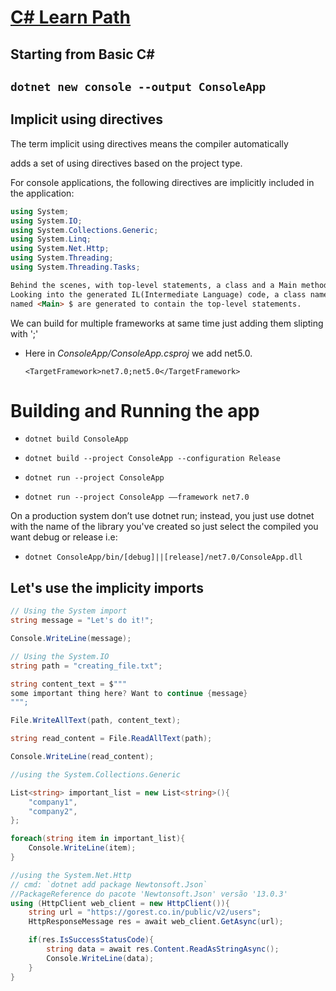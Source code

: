 # [C# Learn Path](../../tree/main)

<h2>Starting from Basic C#<h2>

`dotnet new console --output ConsoleApp`

<h2>Implicit using directives</h2>
<p>The term implicit using directives means the compiler automatically</p>
<p>adds a set of using directives based on the project type.</p>
<p>For console applications, the following directives are implicitly included in the application:</p>

```csharp
using System;
using System.IO;
using System.Collections.Generic;
using System.Linq;
using System.Net.Http;
using System.Threading;
using System.Threading.Tasks;
```

```html
Behind the scenes, with top-level statements, a class and a Main method are still created. 
Looking into the generated IL(Intermediate Language) code, a class named <Program>$, and a main method 
named <Main> $ are generated to contain the top-level statements.
```

<p>We can build for multiple frameworks at same time just adding them slipting with ';'</p>

- Here in *ConsoleApp/ConsoleApp.csproj* we add net5.0.

    `<TargetFramework>net7.0;net5.0</TargetFramework>`

# Building and Running the app

- `dotnet build ConsoleApp`

- `dotnet build --project ConsoleApp --configuration Release`

- `dotnet run --project ConsoleApp`

- `dotnet run --project ConsoleApp ––framework net7.0`

<p>On a production system  don’t use dotnet run; instead,
you just use dotnet with the name of the library you've created
so just select the compiled you want debug or release i.e:
</p>

- `dotnet ConsoleApp/bin/[debug]||[release]/net7.0/ConsoleApp.dll`


## Let's use the implicity imports

```csharp
// Using the System import
string message = "Let's do it!";

Console.WriteLine(message);
```

```csharp
// Using the System.IO
string path = "creating_file.txt";

string content_text = $"""
some important thing here? Want to continue {message}
""";

File.WriteAllText(path, content_text);

string read_content = File.ReadAllText(path);

Console.WriteLine(read_content);
```

```csharp
//using the System.Collections.Generic

List<string> important_list = new List<string>(){
    "company1",
    "company2",
};

foreach(string item in important_list){
    Console.WriteLine(item);
}
```

```csharp
//using the System.Net.Http
// cmd: `dotnet add package Newtonsoft.Json`
//PackageReference do pacote 'Newtonsoft.Json' versão '13.0.3'
using (HttpClient web_client = new HttpClient()){
    string url = "https://gorest.co.in/public/v2/users";
    HttpResponseMessage res = await web_client.GetAsync(url);

    if(res.IsSuccessStatusCode){
        string data = await res.Content.ReadAsStringAsync();
        Console.WriteLine(data);
    }
}
```